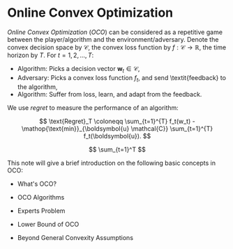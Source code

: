 # Online Convex Optimization

*Online Convex Optimization* (*OCO*) can be considered as a repetitive game between the player/algorithm and the environment/adversary. Denote the convex decision space by $\mathcal{C}$, the convex loss function by $f: \mathcal{C} \rightarrow \mathbb R$, the time horizon by $T$. For $t = 1, 2, ..., T$: 

- Algorithm: Picks a decision vector $\boldsymbol{w}_t \in \mathcal{C}$,
- Adversary: Picks a convex loss function $f_t$, and send \textit{feedback} to the algorithm,
- Algorithm: Suffer from loss, learn, and adapt from the feedback.

We use *regret* to measure the performance of an algorithm:

$$
\text{Regret}_T \coloneqq \sum_{t=1}^{T} f_t(w_t) - \mathop{\text{min}}_{\boldsymbol{u}  \mathcal{C}} \sum_{t=1}^{T} f_t(\boldsymbol{u}).
$$

$$
\sum_{t=1}^T
$$

This note will give a brief introduction on the following basic concepts in OCO:

- What's OCO?

- OCO Algorithms

- Experts Problem

- Lower Bound of OCO

- Beyond General Convexity Assumptions